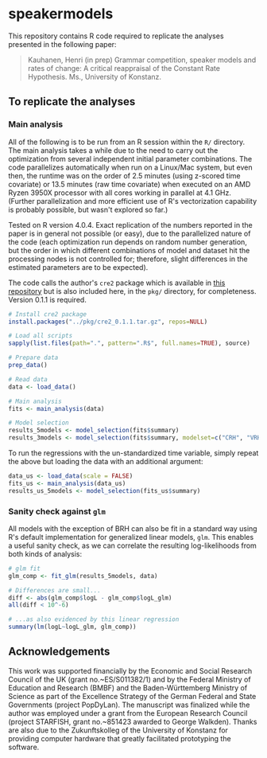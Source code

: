 # speakermodels

This repository contains R code required to replicate the analyses presented in the following paper:

> Kauhanen, Henri (in prep) Grammar competition, speaker models and rates of change: A critical reappraisal of the Constant Rate Hypothesis. Ms., University of Konstanz.


## To replicate the analyses

### Main analysis

All of the following is to be run from an R session within the `R/` directory. The main analysis takes a while due to the need to carry out the optimization from several independent initial parameter combinations. The code parallelizes automatically when run on a Linux/Mac system, but even then, the runtime was on the order of 2.5 minutes (using z-scored time covariate) or 13.5 minutes (raw time covariate) when executed on an AMD Ryzen 3950X processor with all cores working in parallel at 4.1 GHz. (Further parallelization and more efficient use of R's vectorization capability is probably possible, but wasn't explored so far.)

Tested on R version 4.0.4. Exact replication of the numbers reported in the paper is in general not possible (or easy), due to the parallelized nature of the code (each optimization run depends on random number generation, but the order in which different combinations of model and dataset hit the processing nodes is not controlled for; therefore, slight differences in the estimated parameters are to be expected).

The code calls the author's `cre2` package which is available in [this repository](https://github.com/hkauhanen/cre2) but is also included here, in the `pkg/` directory, for completeness. Version 0.1.1 is required.

```r
# Install cre2 package
install.packages("../pkg/cre2_0.1.1.tar.gz", repos=NULL)

# Load all scripts
sapply(list.files(path=".", pattern=".R$", full.names=TRUE), source)

# Prepare data
prep_data()

# Read data
data <- load_data()

# Main analysis
fits <- main_analysis(data)

# Model selection
results_5models <- model_selection(fits$summary)
results_3models <- model_selection(fits$summary, modelset=c("CRH", "VRH", "BRH"))
```

To run the regressions with the un-standardized time variable, simply repeat the above but loading the data with an additional argument:

```r
data_us <- load_data(scale = FALSE)
fits_us <- main_analysis(data_us)
results_us_5models <- model_selection(fits_us$summary)
```


### Sanity check against `glm`

All models with the exception of BRH can also be fit in a standard way using R's default implementation for generalized linear models, `glm`. This enables a useful sanity check, as we can correlate the resulting log-likelihoods from both kinds of analysis:

```r
# glm fit
glm_comp <- fit_glm(results_5models, data)

# Differences are small...
diff <- abs(glm_comp$logL - glm_comp$logL_glm)
all(diff < 10^-6)

# ...as also evidenced by this linear regression
summary(lm(logL~logL_glm, glm_comp))
```


## Acknowledgements

This work was supported financially by the Economic and Social Research Council of the UK (grant no.~ES/S011382/1) and by the Federal Ministry of Education and Research (BMBF) and the Baden-Württemberg Ministry of Science as part of the Excellence Strategy of the German Federal and State Governments (project PopDyLan). The manuscript was finalized while the author was employed under a grant from the European Research Council (project STARFISH, grant no.~851423 awarded to George Walkden). Thanks are also due to the Zukunftskolleg of the University of Konstanz for providing computer hardware that greatly facilitated prototyping the software.
